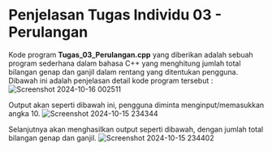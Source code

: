 # Penjelasan Tugas Individu 03 - Perulangan

Kode program **Tugas_03_Perulangan.cpp** yang diberikan adalah sebuah program sederhana dalam bahasa C++ yang menghitung jumlah total bilangan genap dan ganjil dalam rentang yang ditentukan pengguna. Dibawah ini adalah penjelasan detail kode program tersebut :
![Screenshot 2024-10-16 002511](https://github.com/user-attachments/assets/71408a2b-4565-4fcb-a0f0-4d937358cd9f)

Output akan seperti dibawah ini, pengguna diminta menginput/memasukkan angka 10.
![Screenshot 2024-10-15 234344](https://github.com/user-attachments/assets/e48156d9-bf9d-4d17-9913-b6cc470f4a9f)

Selanjutnya akan menghasilkan output seperti dibawah, dengan jumlah total bilangan genap dan ganjil.
![Screenshot 2024-10-15 234402](https://github.com/user-attachments/assets/2ff75181-00cc-4433-b2f8-22632f824d6f)
